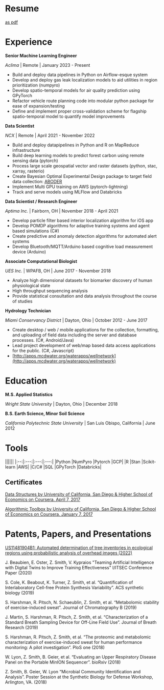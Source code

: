 # Resume 

 [as pdf](resume_zach_smith.pdf) 

# Experience


**Senior Machine Learning Engineer**

*Aclima* | Remote | January 2023 - Present

- Build and deploy data pipelines in Python on Airflow-esque system
- Develop and deploy gas leak localization models to aid utilities in region prioritization (numpyro)
- Develop spatio-temporal models for air quality prediction using GPyTorch
- Refactor vehicle route planning code into modular python package for ease of expansion/testing
- Define and implement proper cross-validation scheme for flagship spatio-temporal model to quantify model improvements

**Data Scientist**

*NCX* | Remote | April 2021 - November 2022

- Build and deploy datapipelines in Python and R on MapReduce infrastructure
- Build deep learning models to predict forest carbon using remote sensing data (pytorch)
- Process large scale geospatial vector and raster datasets (python, stac, xarray, rasterio)
- Create Bayesian Optimal Experimental Design package to target field data collection: [ABODER](https://github.com/ncx-co/aboder)
- Implement Multi GPU training on AWS (pytorch-lightning)
- Track and serve models using MLFlow and Databricks

**Data Scientist /  Research Engineer**

*Aptima Inc.* | Fairborn, OH | November 2018 - April 2021

- Develop particle filter based interior localization algorithm for iOS app
- Develop POMDP algorithms for adaptive training systems and agent based simulations (C#)
- Create predictive and anomaly detection algorithms for automated alert systems
- Develop Bluetooth/MQTT/Arduino based cognitive load measurement device (Arduino)

**Associate Computational Biologist**

*UES Inc.* | WPAFB, OH | June 2017 - November 2018

- Analyze high dimensional datasets for biomarker discovery of human physiological state
- High throughput sequencing analysis
- Provide statistical consultation and data analysis throughout the course of studies

**Hydrology Technician**

*Miami Conservancy District* | Dayton, Ohio | October 2012 - June 2017

- Create desktop / web / mobile applications for the collection, formatting, and uploading of field data including the server and database processes. (C#, Android/Java)
- Lead project development of web/map based data access applications for the public. (C#, Javascript)
- [http://apps.mcdwater.org/waterapps/wellnetwork](http://apps.mcdwater.org/waterapps/wellnetwork)


# Education

**M.S. Applied Statistics**

*Wright State University* | Dayton, Ohio | December 2018

**B.S. Earth Science, Minor Soil Science**

*California Polytechnic State University* | San Luis Obispo, California | June 2012

# Tools

||||||
|:--:|:---:|:---:|:---:|
|Python |NumPyro  |Pytorch      |GCP|
|R      |Stan     |Scikit-learn |AWS|
|C/C#   |SQL      |GPyTorch     |Databricks|

## Certificates

[Data Structures by University of California, San Diego & Higher School of Economics on
Coursera. April 7, 2017](https://www.coursera.org/account/accomplishments/verify/P8Z2EDU9U5EV)

[Algorithmic Toolbox by University of California, San Diego & Higher School of Economics
on Coursera. January 7, 2017](https://www.coursera.org/account/accomplishments/verify/8Y7YNSLQ3ZNP)

# Patents, Papers, and Presentations

[US11481904B1: Automated determination of tree inventories in ecological regions using probabilistic analysis of overhead images (2022)](https://patents.google.com/patent/US11481904B1/en?inventor=Holkesvik&oq=Holkesvik)

J. Beaubien, E. Oster, Z. Smith, V. Kypraios "Teaming Artificial Intelligence with 
Digital Twins to Improve Training Effectiveness" I/ITSEC Conference Paper (2020)

S. Cole, K. Beabout, K. Turner, Z. Smith, et al. “Quantification of Interlaboratory
Cell-free Protein Synthesis Variability”. ACS synthetic biology (2019)

S. Harshman, R. Pitsch, N. Schaeublin, Z. Smith, et al. “Metabolomic stability of
exercise-induced sweat”. Journal of Chromatography B (2019)

J. Martin, S. Harshman, R. Pitsch, Z. Smith, et al. “Characterization of a
Standard Breath Sampling Device for Off-Line Field Use”. Journal of Breath Research (2019)

S. Harshman, R. Pitsch, Z. Smith, et al. “The proteomic and metabolomic
characterization of exercise-induced sweat for human performance monitoring: A
pilot investigation”. PloS one (2018)

W. Lyon, Z. Smith, B. Geier, et al. “Evaluating an Upper Respiratory Disease Panel
on the Portable MinION Sequencer”. bioRxiv (2018)

Z. Smith, B. Geier, W. Lyon “Microbial Community Identification and Analysis”.
Poster Session at the Synthetic Biology for Defense Workshop, Arlington, VA. (2018)
